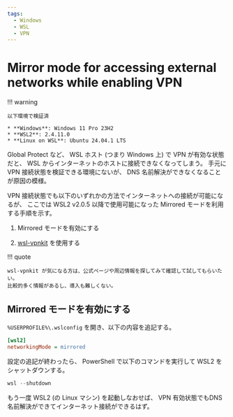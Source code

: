 ```yaml
---
tags:
  - Windows
  - WSL
  - VPN
---
```


# Mirror mode for accessing external networks while enabling VPN

!!! warning

    以下環境で検証済

    * **Windows**: Windows 11 Pro 23H2
    * **WSL2**: 2.4.11.0
    * **Linux on WSL**: Ubuntu 24.04.1 LTS

Global Protect など、 WSL ホスト (つまり Windows 上) で VPN が有効な状態だと、
WSL からインターネットのホストに接続できなくなってしまう。
手元に VPN 接続状態を検証できる環境にないが、 DNS 名前解決ができなくなることが原因の模様。

VPN 接続状態でも以下のいずれかの方法でインターネットへの接続が可能になるが、
ここでは WSL2 v2.0.5 以降で使用可能になった Mirrored モードを利用する手順を示す。

1.  Mirrored モードを有効にする

1.  [wsl-vpnkit](https://github.com/sakai135/wsl-vpnkit) を使用する

!!! quote

    wsl-vpnkit が気になる方は、公式ページや周辺情報を探してみて確認して試してもらいたい。
    比較的多く情報があるし、導入も難しくない。

## Mirrored モードを有効にする

`%USERPROFILE%\.wslconfig` を開き、以下の内容を追記する。

``` ini
[wsl2]
networkingMode = mirrored
```

設定の追記が終わったら、 PowerShell で以下のコマンドを実行して WSL2 をシャットダウンする。

``` ps1
wsl --shutdown
```

もう一度 WSL2 (の Linux マシン) を起動しなおせば、
VPN 有効状態でもDNS 名前解決ができてインターネット接続ができるはず。
